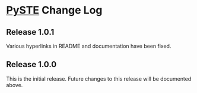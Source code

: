 # [PySTE](README.md) Change Log

## Release 1.0.1

Various hyperlinks in README and documentation have been fixed.

## Release 1.0.0

This is the initial release. Future changes to this release will be documented above.